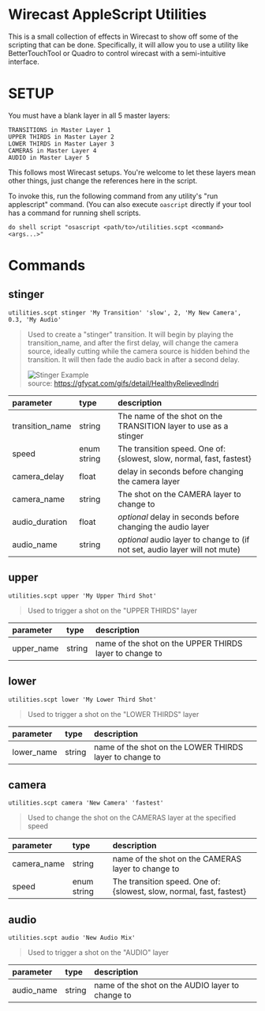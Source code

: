 # Wirecast AppleScript Utilities

This is a small collection of effects in Wirecast to show off some of the scripting that can be done. Specifically, it will allow you to use a utility like BetterTouchTool or Quadro to control wirecast with a semi-intuitive interface.

# SETUP
You must have a blank layer in all 5 master layers:
```
TRANSITIONS in Master Layer 1
UPPER THIRDS in Master Layer 2
LOWER THIRDS in Master Layer 3
CAMERAS in Master Layer 4
AUDIO in Master Layer 5
```

This follows most Wirecast setups. You're welcome to let these layers mean other things, just change the references here in the script.

To invoke this, run the following command from any utility's "run applescript" command. (You can also execute `oascript` directly if your tool has a command for running shell scripts.

```
do shell script "osascript <path/to>/utilities.scpt <command> <args...>"
```

# Commands
## stinger
`utilities.scpt stinger 'My Transition' 'slow', 2, 'My New Camera', 0.3, 'My Audio'`
> Used to create a "stinger" transition. It will begin by playing the transition_name, and after the first delay, will change the camera source, ideally cutting while the camera source is hidden behind the transition. It will then fade the audio back in after a second delay.
>
> ![Stinger Example](https://github.com/Jakobo/wirecast-utilities/blob/master/docs/images/stinger_example.gif)  
> source: https://gfycat.com/gifs/detail/HealthyRelievedIndri

parameter | type | description
:--- | :--- | :---
transition_name | string | The name of the shot on the TRANSITION layer to use as a stinger
speed | enum string | The transition speed. One of: {slowest, slow, normal, fast, fastest}
camera_delay | float | delay in seconds before changing the camera layer
camera_name | string | The shot on the CAMERA layer to change to
audio_duration | float | _optional_ delay in seconds before changing the audio layer
audio_name | string | _optional_ audio layer to change to (if not set, audio layer will not mute)

## upper
`utilities.scpt upper 'My Upper Third Shot'`
> Used to trigger a shot on the "UPPER THIRDS" layer

parameter | type | description
:--- | :--- | :---
upper_name | string | name of the shot on the UPPER THIRDS layer to change to

## lower
`utilities.scpt lower 'My Lower Third Shot'`
> Used to trigger a shot on the "LOWER THIRDS" layer

parameter | type | description
:--- | :--- | :---
lower_name | string | name of the shot on the LOWER THIRDS layer to change to

## camera
`utilities.scpt camera 'New Camera' 'fastest'`
> Used to change the shot on the CAMERAS layer at the specified speed

parameter | type | description
:--- | :--- | :---
camera_name | string | name of the shot on the CAMERAS layer to change to
speed | enum string | The transition speed. One of: {slowest, slow, normal, fast, fastest}

## audio
`utilities.scpt audio 'New Audio Mix'`
> Used to trigger a shot on the "AUDIO" layer

parameter | type | description
:--- | :--- | :---
audio_name | string | name of the shot on the AUDIO layer to change to
